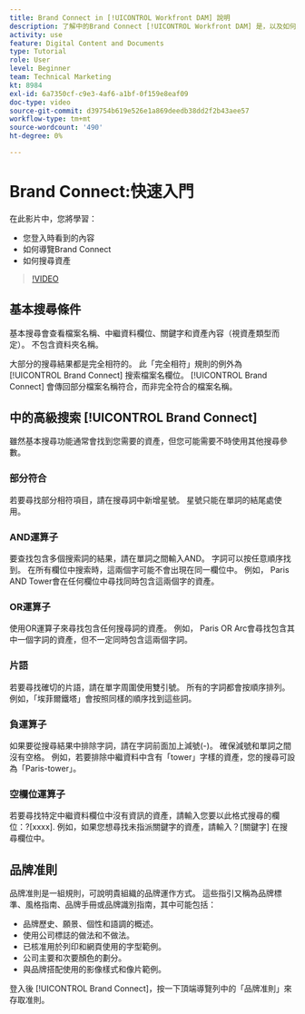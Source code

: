 ```yaml
---
title: Brand Connect in [!UICONTROL Workfront DAM] 說明
description: 了解中的Brand Connect [!UICONTROL Workfront DAM] 是，以及如何導覽。
activity: use
feature: Digital Content and Documents
type: Tutorial
role: User
level: Beginner
team: Technical Marketing
kt: 8984
exl-id: 6a7350cf-c9e3-4af6-a1bf-0f159e8eaf09
doc-type: video
source-git-commit: d39754b619e526e1a869deedb38dd2f2b43aee57
workflow-type: tm+mt
source-wordcount: '490'
ht-degree: 0%

---
```


# Brand Connect:快速入門

在此影片中，您將學習：

* 您登入時看到的內容
* 如何導覽Brand Connect
* 如何搜尋資產

>[!VIDEO](https://video.tv.adobe.com/v/335246/?quality=12)

## 基本搜尋條件

基本搜尋會查看檔案名稱、中繼資料欄位、關鍵字和資產內容（視資產類型而定）。 不包含資料夾名稱。

大部分的搜尋結果都是完全相符的。 此「完全相符」規則的例外為 [!UICONTROL Brand Connect] 搜索檔案名欄位。 [!UICONTROL Brand Connect] 會傳回部分檔案名稱符合，而非完全符合的檔案名稱。

## 中的高級搜索 [!UICONTROL Brand Connect]

雖然基本搜尋功能通常會找到您需要的資產，但您可能需要不時使用其他搜尋參數。

### 部分符合

若要尋找部分相符項目，請在搜尋詞中新增星號。 星號只能在單詞的結尾處使用。

### AND運算子

要查找包含多個搜索詞的結果，請在單詞之間輸入AND。 字詞可以按任意順序找到。 在所有欄位中搜索時，這兩個字可能不會出現在同一欄位中。 例如， Paris AND Tower會在任何欄位中尋找同時包含這兩個字的資產。

### OR運算子

使用OR運算子來尋找包含任何搜尋詞的資產。 例如， Paris OR Arc會尋找包含其中一個字詞的資產，但不一定同時包含這兩個字詞。

### 片語

若要尋找確切的片語，請在單字周圍使用雙引號。 所有的字詞都會按順序排列。 例如，「埃菲爾鐵塔」會按照同樣的順序找到這些詞。

### 負運算子

如果要從搜尋結果中排除字詞，請在字詞前面加上減號(-)。 確保減號和單詞之間沒有空格。 例如，若要排除中繼資料中含有「tower」字樣的資產，您的搜尋可設為「Paris-tower」。

### 空欄位運算子

若要尋找特定中繼資料欄位中沒有資訊的資產，請輸入您要以此格式搜尋的欄位：?[xxxx]. 例如，如果您想尋找未指派關鍵字的資產，請輸入？[關鍵字] 在搜尋欄位中。

## 品牌准則

品牌准則是一組規則，可說明貴組織的品牌運作方式。 這些指引又稱為品牌標準、風格指南、品牌手冊或品牌識別指南，其中可能包括：

* 品牌歷史、願景、個性和語調的概述。
* 使用公司標誌的做法和不做法。
* 已核准用於列印和網頁使用的字型範例。
* 公司主要和次要顏色的劃分。
* 與品牌搭配使用的影像樣式和像片範例。

登入後 [!UICONTROL Brand Connect]，按一下頂端導覽列中的「品牌准則」來存取准則。
